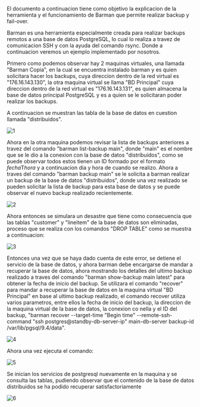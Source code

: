El documento a continuacion tiene como objetivo la explicacion de la herramienta y el funcionamiento de Barman
que permite realizar backup y fail-over.

Barman es una herramienta especialmente creada para realizar backups remotos a una base de datos PostgreSQL,
lo cual lo realiza a travez de comunicacion SSH y con la ayuda del comando rsync. Donde a continuacion veremos
un ejemplo implementado por nosotros.

Primero como podemos observar hay 2 maquinas virtuales, una llamada "Barman Copia", en la cual se encuentra
instalado barman y es quien solicitara hacer los backups, cuya direccion dentro de la red virtual es
"176.16.143.130", la otra maquina virtual se llama "BD Principal" cuya direccion dentro de la red virtual es
"176.16.143.131", es quien almacena la base de datos principal PostgreSQL y es a quien se le solicitaran
poder realizar los backups.

A continuacion se muestran las tabla de la base de datos en cuestion llamada "distribuidos".

![1](https://user-images.githubusercontent.com/22055735/33243458-7bfef568-d2c5-11e7-9c41-df4d6db25008.png)

Ahora en la otra maquina podemos revisar la lista de backups anteriores a travez del comando
"barman list-backup main", donde "main" es el nombre que se le dio a la conexion con la base de
datos "distribuidos", como se puede observar todos estos tienen un ID formado por el formato
*fecha*T*hora* y a continuacion dia y hora de cuando se realizo. Ahora a traves del
comando "barman backup main" se le solicita a barman realizar un backup de la base de datos "distribuidos",
donde una vez realizado se pueden solicitar la lista de backup para esta base de datos y se puede observar
el nuevo backup realizado recientemente.

![2](https://user-images.githubusercontent.com/22055735/33243459-7c2eb212-d2c5-11e7-92c6-7d61429426c8.png)

Ahora entonces se simulara un desastre que tiene como consecuencia que las tablas "customer" y "lineitem" de la
base de datos son eliminadas, proceso que se realiza con los comandos "DROP TABLE" como se muestra a continuacion:

![3](https://user-images.githubusercontent.com/22055735/33243460-7c50e51c-d2c5-11e7-891e-e8322fa62d63.png)

Entonces una vez que se haya dado cuenta de este error, se detiene el servicio de la base de datos, y ahora
barman debe encargarse de mandar a recuperar la base de datos, ahora mostrando los detalles del ultimo backup
realizado a traves del comando "barman show-backup main latest" para obtener la fecha de inicio del backup.
Se utilizara el comando "recover" para mandar a recuperar la base de datos en la maquina virtual
"BD Principal" en base al ultimo backup realizado, el comando recover utiliza varios parametros, entre ellos
la fecha de inicio del backup, la direccion de la maquina virtual de la base de datos, la conexion co nella
y el ID del backup, "barman recover --target-time "Begin time"  --remote-ssh-command
"ssh postgres@standby-db-server-ip"   main-db-server   backup-id   /var/lib/pgsql/9.4/data".

![4](https://user-images.githubusercontent.com/22055735/33243461-7c6fb104-d2c5-11e7-9ea9-dc565b92e73f.png)

Ahora una vez ejecuta el comando:

![5](https://user-images.githubusercontent.com/22055735/33243462-7c8eeba0-d2c5-11e7-8aa1-797b17623b76.png)

Se inician los servicios de postgresql nuevamente en la maquina y se consulta las tablas, pudiendo observar que
el contenido de la base de datos distribuidos se ha podido recuperar satisfactoriamente

![6](https://user-images.githubusercontent.com/22055735/33243463-7cada978-d2c5-11e7-9e36-ca47b5207378.png)